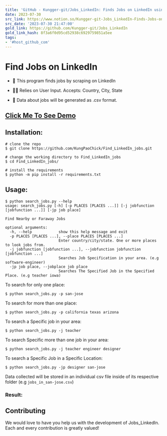 ```yaml
---
title: 'GitHub - Kungger-git/Jobs_LinkedIn: Finds Jobs on LinkedIn using web-scraping'
date: 2023-07-30
src_link: https://www.notion.so/Kungger-git-Jobs_LinkedIn-Finds-Jobs-on-LinkedIn-using-web-scraping-9978cb94d793445fb947b6f53cab59ad
src_date: '2023-07-30 21:47:00'
gold_link: https://github.com/Kungger-git/Jobs_LinkedIn
gold_link_hash: 8f3a6f0d95cd52938c6929759851a5ee
tags:
- '#host_github_com'
---
```


Find Jobs on LinkedIn
=====================


- 📔 This program finds jobs by scraping on LinkedIn

- 👨‍💻 Relies on User Input. Accepts: Country, City, State

- 📑 Data about jobs will be generated as .csv format.

[Click Me To See Demo](https://asciinema.org/a/398283)
------------------------------------------------------


Installation:
-------------



```
# clone the repo
$ git clone https://github.com/KungPaoChick/Find_LinkedIn_jobs.git

# change the working directory to Find_LinkedIn_jobs
$ cd Find_LinkedIn_jobs/

# install the requirements
$ python -m pip install -r requirements.txt

```

Usage:
------



```
$ python search_jobs.py --help
usage: search_jobs.py [-h] [-p PLACES [PLACES ...]] [-j jobfunction [jobfunction ...]] [-jp job place]

Find Nearby or Faraway Jobs

optional arguments:
  -h, --help            show this help message and exit
  -p PLACES [PLACES ...], --place PLACES [PLACES ...]
                        Enter country/city/state. One or more places to look jobs from.
  -j jobfunction [jobfunction ...], --jobfunction jobfunction [jobfunction ...]
                        Searches Job Specification in your area. (e.g software-engineer)
  -jp job place, --jobplace job place
                        Searches The Specified Job in the Specified Place. (e.g teacher iowa)

```

To search for only one place:



```
$ python search_jobs.py -p san-jose
```

To search for more than one place:



```
$ python search_jobs.py -p california texas arizona

```

To search a Specific job in your area:



```
$ python search_jobs.py -j teacher

```

To search Specific more than one job in your area:



```
$ python search_jobs.py -j teacher engineer designer

```

To search a Specific Job in a Specific Location:



```
$ python search_jobs.py -jp designer san-jose

```

Data collected will be stored in an individual csv file inside of its respective folder (e.g `jobs_in_san-jose.csv`)


### Result:

### 

Contributing
------------


We would love to have you help us with the development of Jobs\_LinkedIn. Each and every contribution is greatly valued!